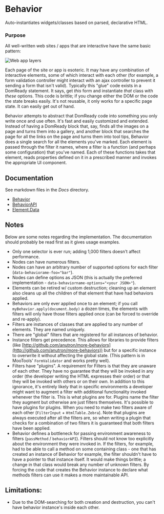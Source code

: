 # Behavior

Auto-instantiates widgets/classes based on parsed, declarative HTML.

### Purpose

All well-written web sites / apps that are interactive have the same basic pattern:

![Web app layers](https://github.com/anutron/behavior/raw/master/layers.png)

Each page of the site or app is esoteric. It may have any combination of interactive elements, some of which interact with each other (for example, a form validation controller might interact with an ajax controller to prevent it sending a form that isn't valid). Typically this "glue" code exists in a DomReady statement. It says, get *this* form and instantiate *that* class with *these* options. This code is brittle; if you change either the DOM or the code the state breaks easily. It's not reusable, it only works for a specific page state. It can easily get out of hand.

Behavior attempts to abstract that DomReady code into something you only write once and use often. It's fast and easily customized and extended. Instead of having a DomReady block that, say, finds all the images on a page and turns them into a gallery, and another block that searches the page for all the links on the page and turns them into tool tips, Behavior does a single search for all the elements you've marked. Each element is passed through the filter it names, where a filter is a function (and perhaps some configuration) that you've named. Each of these functions takes that element, reads properties defined on it in a prescribed manner and invokes the appropriate UI component.

## Documentation

See markdown files in the *Docs* directory.

* [Behavior](Docs/Behavior.md)
* [BehaviorAPI](Docs/BehaviorAPI.md)
* [Element.Data](Docs/Element.Data.md)

## Notes

Below are some notes regarding the implementation. The documentation should probably be read first as it gives usage examples.

* Only one selector is ever run; adding 1,000 filters doesn't affect performance.
* Nodes can have numerous filters.
* Nodes can have an arbitrary number of supported options for each filter (`data-behaviorame-foo="bar"`).
* Nodes can define options as JSON (this is actually the preferred implementation - `data-behaviorname-options="<your JSON>"`).
* Elements can be retired w/ custom destruction; cleaning up an element also cleans up all the children of that element that have had behaviors applied.
* Behaviors are only ever applied once to an element; if you call `myBehavior.apply(document.body)` a dozen times, the elements with filters will only have those filters applied once (can be forced to override and re-apply).
* Filters are instances of classes that are applied to any number of elements. They are named uniquely.
* There are "global" filters that are registered for all instances of behavior.
* Instance filters get precedence. This allows for libraries to provide filters (like [http://github.com/anutron/more-behaviors](http://github.com/anutron/more-behaviors)) but for a specific instance to overwrite it without affecting the global state. (This pattern is in MooTools' `FormValidator` and works pretty well).
* Filters have "plugins". A requirement for Filters is that they are unaware of each other. They have no guarantee that they will be invoked in any order (the developer writing the HTML expresses their order) or that they will be invoked with others or on their own. In addition to this ignorance, it's entirely likely that in specific environments a developer might want to augment a filter with additional functionality invoked whenever the filter is. This is what plugins are for. Plugins name the filter they augment but otherwise are just filters themselves. It's possible to have plugins for plugins. When you need to make two filters aware of each other (`FilterInput` + `HtmlTable.Zebra`). Note that plugins are always executed after all the filters are, so when writing a plugin that checks for a combination of two filters it is guaranteed that both filters have been applied.
* Behavior defines a bottleneck for passing environment awareness to filters (`passMethod` / `behaviorAPI`). Filters should not know too explicitly about the environment they were invoked in. If the filters, for example, had to be able to call a method on some containing class - one that has created an instance of Behavior for example, the filter shouldn't have to have a pointer to that instance itself. It would make things brittle; a change in that class would break any number of unknown filters. By forcing the code that creates the Behavior instance to declare what methods filters can use it makes a more maintainable API.

## Limitations:

* Due to the DOM-searching for both creation and destruction, you can't have behavior instance's inside each other.